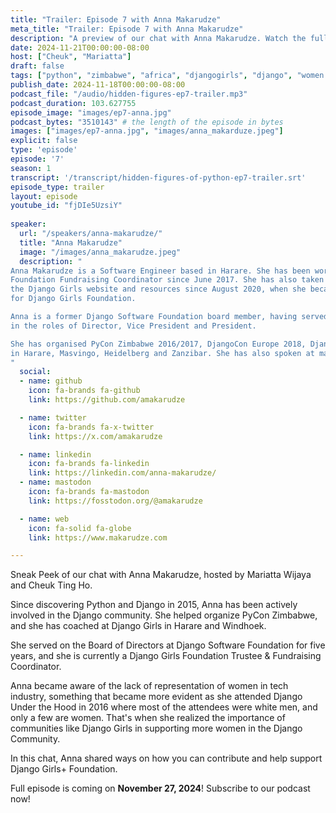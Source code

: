 ```yaml
---
title: "Trailer: Episode 7 with Anna Makarudze"
meta_title: "Trailer: Episode 7 with Anna Makarudze"
description: "A preview of our chat with Anna Makarudze. Watch the full episode on November 20, 2024"
date: 2024-11-21T00:00:00-08:00
host: ["Cheuk", "Mariatta"]
draft: false
tags: ["python", "zimbabwe", "africa", "djangogirls", "django", "women in open source", "community"]
publish_date: 2024-11-18T00:00:00-08:00
podcast_file: "/audio/hidden-figures-ep7-trailer.mp3"
podcast_duration: 103.627755
episode_image: "images/ep7-anna.jpg"
podcast_bytes: "3510143" # the length of the episode in bytes
images: ["images/ep7-anna.jpg", "images/anna_makarduze.jpeg"]
explicit: false 
type: 'episode'
episode: '7'
season: 1
transcript: '/transcript/hidden-figures-of-python-ep7-trailer.srt'
episode_type: trailer
layout: episode
youtube_id: "fjDIe5UzsiY"
  
speaker:
  url: "/speakers/anna-makarudze/"
  title: "Anna Makarudze"
  image: "/images/anna_makarudze.jpeg"
  description: "
Anna Makarudze is a Software Engineer based in Harare. She has been working as the Django Girls
Foundation Fundraising Coordinator since June 2017. She has also taken up the role of lead maintainer of
the Django Girls website and resources since August 2020, when she became one of the members of the Board of Trustees
for Django Girls Foundation.

Anna is a former Django Software Foundation board member, having served on the DSF board for 5 years from 2018 to 2022
in the roles of Director, Vice President and President.

She has organised PyCon Zimbabwe 2016/2017, DjangoCon Europe 2018, DjangoCon Africa 2023 and several Django Girls events
in Harare, Masvingo, Heidelberg and Zanzibar. She has also spoken at many Python conferences and DjangoCons around the world.
"
  social:
  - name: github
    icon: fa-brands fa-github
    link: https://github.com/amakarudze

  - name: twitter
    icon: fa-brands fa-x-twitter
    link: https://x.com/amakarudze

  - name: linkedin
    icon: fa-brands fa-linkedin
    link: https://linkedin.com/anna-makarudze/
  - name: mastodon
    icon: fa-brands fa-mastodon
    link: https://fosstodon.org/@amakarudze

  - name: web
    icon: fa-solid fa-globe
    link: https://www.makarudze.com

---
```


Sneak Peek of our chat with Anna Makarudze, hosted by Mariatta Wijaya and Cheuk Ting Ho.

Since discovering Python and Django in 2015, Anna has been actively involved in the Django community. She helped
organize PyCon Zimbabwe, and she has coached at Django Girls in Harare and Windhoek.

She served on the Board of Directors at Django Software Foundation for five years, and she is currently a Django Girls
Foundation Trustee & Fundraising Coordinator.

Anna became aware of the lack of representation of women in tech industry, something that
became more evident as she attended Django Under the Hood in 2016 where most of the attendees were white men, and only
a few are women. That's when she realized the importance of communities like Django Girls in supporting more women in
the Django Community.

In this chat, Anna shared ways on how you can contribute and help support Django Girls+ Foundation.

Full episode is coming on **November 27, 2024**! Subscribe to our podcast now!
